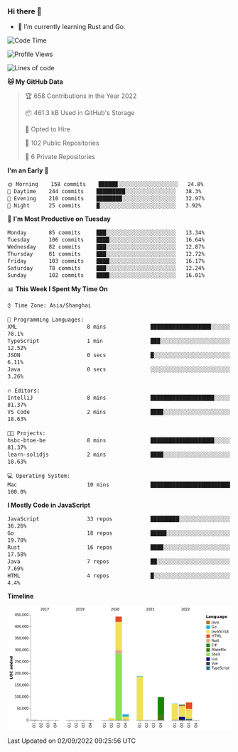 ### Hi there 👋

- 🌱 I’m currently learning Rust and Go.

<!--START_SECTION:waka-->
![Code Time](http://img.shields.io/badge/Code%20Time-683%20hrs%2020%20mins-blue)

![Profile Views](http://img.shields.io/badge/Profile%20Views-0-blue)

![Lines of code](https://img.shields.io/badge/From%20Hello%20World%20I%27ve%20Written-979%20Thousand%20lines%20of%20code-blue)

**🐱 My GitHub Data** 

> 🏆 658 Contributions in the Year 2022
 > 
> 📦 461.3 kB Used in GitHub's Storage 
 > 
> 💼 Opted to Hire
 > 
> 📜 102 Public Repositories 
 > 
> 🔑 6 Private Repositories  
 > 
**I'm an Early 🐤** 

```text
🌞 Morning    158 commits    ██████░░░░░░░░░░░░░░░░░░░   24.8% 
🌆 Daytime    244 commits    █████████░░░░░░░░░░░░░░░░   38.3% 
🌃 Evening    210 commits    ████████░░░░░░░░░░░░░░░░░   32.97% 
🌙 Night      25 commits     █░░░░░░░░░░░░░░░░░░░░░░░░   3.92%

```
📅 **I'm Most Productive on Tuesday** 

```text
Monday       85 commits     ███░░░░░░░░░░░░░░░░░░░░░░   13.34% 
Tuesday      106 commits    ████░░░░░░░░░░░░░░░░░░░░░   16.64% 
Wednesday    82 commits     ███░░░░░░░░░░░░░░░░░░░░░░   12.87% 
Thursday     81 commits     ███░░░░░░░░░░░░░░░░░░░░░░   12.72% 
Friday       103 commits    ████░░░░░░░░░░░░░░░░░░░░░   16.17% 
Saturday     78 commits     ███░░░░░░░░░░░░░░░░░░░░░░   12.24% 
Sunday       102 commits    ████░░░░░░░░░░░░░░░░░░░░░   16.01%

```


📊 **This Week I Spent My Time On** 

```text
⌚︎ Time Zone: Asia/Shanghai

💬 Programming Languages: 
XML                      8 mins              ███████████████████░░░░░░   78.1% 
TypeScript               1 min               ███░░░░░░░░░░░░░░░░░░░░░░   12.52% 
JSON                     0 secs              █░░░░░░░░░░░░░░░░░░░░░░░░   6.11% 
Java                     0 secs              ░░░░░░░░░░░░░░░░░░░░░░░░░   3.26%

🔥 Editors: 
IntelliJ                 8 mins              ████████████████████░░░░░   81.37% 
VS Code                  2 mins              ████░░░░░░░░░░░░░░░░░░░░░   18.63%

🐱‍💻 Projects: 
hsbc-btoe-be             8 mins              ████████████████████░░░░░   81.37% 
learn-solidjs            2 mins              ████░░░░░░░░░░░░░░░░░░░░░   18.63%

💻 Operating System: 
Mac                      10 mins             █████████████████████████   100.0%

```

**I Mostly Code in JavaScript** 

```text
JavaScript               33 repos            █████████░░░░░░░░░░░░░░░░   36.26% 
Go                       18 repos            █████░░░░░░░░░░░░░░░░░░░░   19.78% 
Rust                     16 repos            ████░░░░░░░░░░░░░░░░░░░░░   17.58% 
Java                     7 repos             ██░░░░░░░░░░░░░░░░░░░░░░░   7.69% 
HTML                     4 repos             █░░░░░░░░░░░░░░░░░░░░░░░░   4.4%

```


**Timeline**

![Chart not found](https://raw.githubusercontent.com/elton/elton/main/charts/bar_graph.png) 


 Last Updated on 02/09/2022 09:25:56 UTC
<!--END_SECTION:waka-->

<!--
**elton/elton** is a ✨ _special_ ✨ repository because its `README.md` (this file) appears on your GitHub profile.

Here are some ideas to get you started:

- 🔭 I’m currently working on ...
- 🌱 I’m currently learning ...
- 👯 I’m looking to collaborate on ...
- 🤔 I’m looking for help with ...
- 💬 Ask me about ...
- 📫 How to reach me: ...
- 😄 Pronouns: ...
- ⚡ Fun fact: ...
-->
